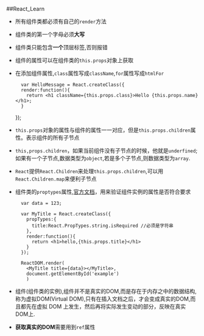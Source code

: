##React_Learn

* 所有组件类都必须有自己的`render`方法
* 组件类的第一个字母必须**大写**
* 组件类只能包含**一个**顶层标签,否则报错
* 组件的属性可以在组件类的`this.props`对象上获取
* 在添加组件属性,`class`属性写成`className`,`for`属性写成`htmlFor`

		var HelloMessage = React.createClass({
        render:function(){
          return <h1 className={this.props.class}>Hello {this.props.name}</h1>;
        }
	 });
* `this.props`对象的属性与组件的属性一一对应，但是`this.props.children`属性。表示组件的所有子节点
* `this,props.children`，如果当前组件没有子节点的时候，他就是`underfined`;如果有一个子节点,数据类型为`object`,若是多个子节点,则数据类型为`array`.
* `React`提供`React.Children`来处理`this.props.children`,可以用`React.Children.map`来便利子节点
* 组件类的`proptypes`属性,[官方文档](http://facebook.github.io/react/docs/reusable-components.html)，用来验证组件实例的属性是否符合要求

		var data = 123;

	    var MyTitle = React.createClass({
	      propTypes:{
	        title:React.PropTypes.string.isRequired //必须是字符串
	      },
	      render:function(){
	        return <h1>hello,{this.props.title}</h1>
	      }
	    });
	
	    ReactDOM.render(
	      <MyTitle title={data}></MyTitle>,
	      document.getElementById('example')
	      )
	 
* 组件(组件类的实例),组件并不是真实的DOM,而是存在于内存之中的数据结构,称为虚拟DOM(Virtual DOM),只有在插入文档之后，才会变成真实的DOM,而且都先在虚拟 DOM 上发生，然后再将实际发生变动的部分，反映在真实 DOM上.
* **获取真实的DOM**需要用到`ref`属性

	
